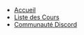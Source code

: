 - [Accueil](https://cryptologiq.github.io/gamelogiq/)
- [Liste des Cours](https://cryptologiq.github.io/gamelogiq/cours/)
- [Communauté Discord](https://cryptologiq.github.io/gamelogiq/pages/discord/)